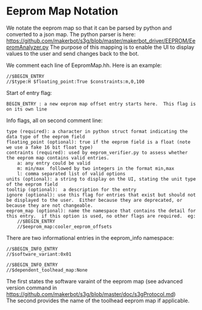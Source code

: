 # Eeprom Map Notation
We notate the eeprom map so that it can be parsed by python and converted to a json map.  The python parser is here: https://github.com/makerbot/s3g/blob/master/makerbot_driver/EEPROM/EepromAnalyzer.py  The purpose of this mapping is to enable the UI to display values to the user and send changes back to the bot.

We comment each line of EepromMap.hh.  Here is an example:

    //$BEGIN_ENTRY
    //$type:H $floating_point:True $constraints:m,0,100 

Start of entry flag:

    BEGIN_ENTRY : a new eeprom map offset entry starts here.  This flag is on its own line

Info flags, all on second comment line:

    type (required): a character in python struct format indicating the data type of the eeprom field 
    floating_point (optional): true if the eeprom field is a float (note we use a fake 16 bit float type) 
    contraints (required): used by eeprom_verifier.py to assess whether the eeprom map contains valid entries. 
        a: any entry could be valid
        m: min/max  followed by two integers in the format min,max
        l: comma separated list of valid options
    units (optional): a string to display on the UI, stating the unit type of the eeprom field
    tooltip (optional):  a description for the entry
    ignore (optional): use this flag for entries that exist but should not be displayed to the user.  Either because they are deprecated, or because they are not changeable.  
    eeprom_map (optional): name the namespace that contains the detail for this entry.  if this option is used, no other flags are required.  eg:
        //$BEGIN_ENTRY
        //$eeprom_map:cooler_eeprom_offsets

   
There are two informational entries in the eeprom_info namespace:

    //$BEGIN_INFO_ENTRY
    //$software_variant:0x01
   
    //$BEGIN_INFO_ENTRY
    //$dependent_toolhead_map:None

     
The first states the software varaint of the eeprom map (see advanced version command in https://github.com/makerbot/s3g/blob/master/doc/s3gProtocol.md)   
The second provides the name of the toolhead eeprom map if applicable.  

